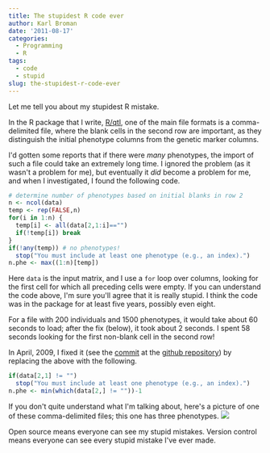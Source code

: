 ```yaml
---
title: The stupidest R code ever
author: Karl Broman
date: '2011-08-17'
categories:
  - Programming
  - R
tags:
  - code
  - stupid
slug: the-stupidest-r-code-ever
---
```


Let me tell you about my stupidest R mistake.

In the R package that I write, [R/qtl](http://www.rqtl.org), one of the main file formats is a comma-delimited file, where the blank cells in the second row are important, as they distinguish the initial phenotype columns from the genetic marker columns.

I'd gotten some reports that if there were _many_ phenotypes, the import of such a file could take an extremely long time. I ignored the problem (as it wasn't a problem for me), but eventually it _did_ become a problem for me, and when I investigated, I found the following code.

````r
# determine number of phenotypes based on initial blanks in row 2
n <- ncol(data)
temp <- rep(FALSE,n)
for(i in 1:n) {
  temp[i] <- all(data[2,1:i]=="")
  if(!temp[i]) break
}
if(!any(temp)) # no phenotypes!
  stop("You must include at least one phenotype (e.g., an index).")
n.phe <- max((1:n)[temp])
````

Here `data` is the input matrix, and I use a `for` loop over columns, looking for the first cell for which all preceding cells were empty. If you can understand the code above, I'm sure you'll agree that it is really stupid. I think the code was in the package for at least five years, possibly even eight.

For a file with 200 individuals and 1500 phenotypes, it would take about 60 seconds to load; after the fix (below), it took about 2 seconds. I spent 58 seconds looking for the first non-blank cell in the second row!

<!-- more -->

In April, 2009, I fixed it (see the [commit](https://github.com/kbroman/qtl/commit/4cd486) at the [github repository](https://github.com/kbroman/qtl)) by replacing the above with the following.
````r
if(data[2,1] != "")
  stop("You must include at least one phenotype (e.g., an index).")
n.phe <- min(which(data[2,] != ""))-1
````

If you don't quite understand what I'm talking about, here's a picture of one of these comma-delimited files; this one has three phenotypes.
![](https://kbroman.files.wordpress.com/2011/08/examplecsv.png)

Open source means everyone can see my stupid mistakes.  Version control means everyone can see every stupid mistake I've ever made.
